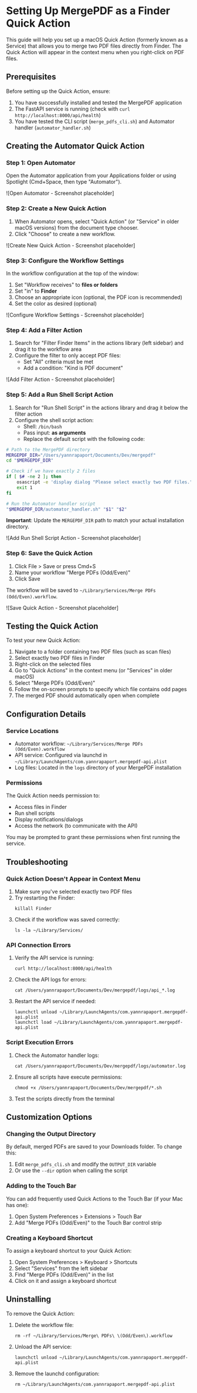 # Setting Up MergePDF as a Finder Quick Action

This guide will help you set up a macOS Quick Action (formerly known as a Service) that allows you to merge two PDF files directly from Finder. The Quick Action will appear in the context menu when you right-click on PDF files.

## Prerequisites

Before setting up the Quick Action, ensure:

1. You have successfully installed and tested the MergePDF application
2. The FastAPI service is running (check with `curl http://localhost:8000/api/health`)
3. You have tested the CLI script (`merge_pdfs_cli.sh`) and Automator handler (`automator_handler.sh`)

## Creating the Automator Quick Action

### Step 1: Open Automator

Open the Automator application from your Applications folder or using Spotlight (Cmd+Space, then type "Automator").

![Open Automator - Screenshot placeholder]

### Step 2: Create a New Quick Action

1. When Automator opens, select "Quick Action" (or "Service" in older macOS versions) from the document type chooser.
2. Click "Choose" to create a new workflow.

![Create New Quick Action - Screenshot placeholder]

### Step 3: Configure the Workflow Settings

In the workflow configuration at the top of the window:

1. Set "Workflow receives" to **files or folders**
2. Set "in" to **Finder**
3. Choose an appropriate icon (optional, the PDF icon is recommended)
4. Set the color as desired (optional)

![Configure Workflow Settings - Screenshot placeholder]

### Step 4: Add a Filter Action

1. Search for "Filter Finder Items" in the actions library (left sidebar) and drag it to the workflow area
2. Configure the filter to only accept PDF files:
   - Set "All" criteria must be met
   - Add a condition: "Kind is PDF document"

![Add Filter Action - Screenshot placeholder]

### Step 5: Add a Run Shell Script Action

1. Search for "Run Shell Script" in the actions library and drag it below the filter action
2. Configure the shell script action:
   - Shell: `/bin/bash`
   - Pass input: **as arguments**
   - Replace the default script with the following code:

```bash
# Path to the MergePDF directory
MERGEPDF_DIR="/Users/yannrapaport/Documents/Dev/mergepdf"
cd "$MERGEPDF_DIR"

# Check if we have exactly 2 files
if [ $# -ne 2 ]; then
    osascript -e 'display dialog "Please select exactly two PDF files." buttons {"OK"} default button "OK" with icon stop with title "MergePDF Error"'
    exit 1
fi

# Run the Automator handler script
"$MERGEPDF_DIR/automator_handler.sh" "$1" "$2"
```

**Important**: Update the `MERGEPDF_DIR` path to match your actual installation directory.

![Add Run Shell Script Action - Screenshot placeholder]

### Step 6: Save the Quick Action

1. Click File > Save or press Cmd+S
2. Name your workflow "Merge PDFs (Odd/Even)"
3. Click Save

The workflow will be saved to `~/Library/Services/Merge PDFs (Odd/Even).workflow`.

![Save Quick Action - Screenshot placeholder]

## Testing the Quick Action

To test your new Quick Action:

1. Navigate to a folder containing two PDF files (such as scan files)
2. Select exactly two PDF files in Finder
3. Right-click on the selected files
4. Go to "Quick Actions" in the context menu (or "Services" in older macOS)
5. Select "Merge PDFs (Odd/Even)"
6. Follow the on-screen prompts to specify which file contains odd pages
7. The merged PDF should automatically open when complete

## Configuration Details

### Service Locations

- Automator workflow: `~/Library/Services/Merge PDFs (Odd/Even).workflow`
- API service: Configured via launchd in `~/Library/LaunchAgents/com.yannrapaport.mergepdf-api.plist`
- Log files: Located in the `logs` directory of your MergePDF installation

### Permissions

The Quick Action needs permission to:
- Access files in Finder
- Run shell scripts
- Display notifications/dialogs
- Access the network (to communicate with the API)

You may be prompted to grant these permissions when first running the service.

## Troubleshooting

### Quick Action Doesn't Appear in Context Menu

1. Make sure you've selected exactly two PDF files
2. Try restarting the Finder:
   ```
   killall Finder
   ```
3. Check if the workflow was saved correctly:
   ```
   ls -la ~/Library/Services/
   ```

### API Connection Errors

1. Verify the API service is running:
   ```
   curl http://localhost:8000/api/health
   ```
2. Check the API logs for errors:
   ```
   cat /Users/yannrapaport/Documents/Dev/mergepdf/logs/api_*.log
   ```
3. Restart the API service if needed:
   ```
   launchctl unload ~/Library/LaunchAgents/com.yannrapaport.mergepdf-api.plist
   launchctl load ~/Library/LaunchAgents/com.yannrapaport.mergepdf-api.plist
   ```

### Script Execution Errors

1. Check the Automator handler logs:
   ```
   cat /Users/yannrapaport/Documents/Dev/mergepdf/logs/automator.log
   ```
2. Ensure all scripts have execute permissions:
   ```
   chmod +x /Users/yannrapaport/Documents/Dev/mergepdf/*.sh
   ```
3. Test the scripts directly from the terminal

## Customization Options

### Changing the Output Directory

By default, merged PDFs are saved to your Downloads folder. To change this:

1. Edit `merge_pdfs_cli.sh` and modify the `OUTPUT_DIR` variable
2. Or use the `--dir` option when calling the script

### Adding to the Touch Bar

You can add frequently used Quick Actions to the Touch Bar (if your Mac has one):

1. Open System Preferences > Extensions > Touch Bar
2. Add "Merge PDFs (Odd/Even)" to the Touch Bar control strip

### Creating a Keyboard Shortcut

To assign a keyboard shortcut to your Quick Action:

1. Open System Preferences > Keyboard > Shortcuts
2. Select "Services" from the left sidebar
3. Find "Merge PDFs (Odd/Even)" in the list
4. Click on it and assign a keyboard shortcut

## Uninstalling

To remove the Quick Action:

1. Delete the workflow file:
   ```
   rm -rf ~/Library/Services/Merge\ PDFs\ \(Odd/Even\).workflow
   ```
2. Unload the API service:
   ```
   launchctl unload ~/Library/LaunchAgents/com.yannrapaport.mergepdf-api.plist
   ```
3. Remove the launchd configuration:
   ```
   rm ~/Library/LaunchAgents/com.yannrapaport.mergepdf-api.plist
   ```

